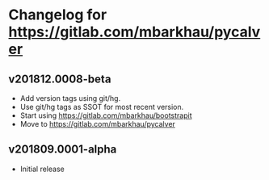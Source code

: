 # Changelog for https://gitlab.com/mbarkhau/pycalver

## v201812.0008-beta

 - Add version tags using git/hg.
 - Use git/hg tags as SSOT for most recent version.
 - Start using https://gitlab.com/mbarkhau/bootstrapit
 - Move to https://gitlab.com/mbarkhau/pycalver

## v201809.0001-alpha

 - Initial release
